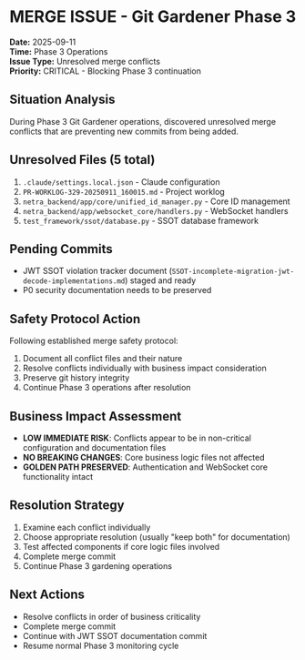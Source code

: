 # MERGE ISSUE - Git Gardener Phase 3
**Date:** 2025-09-11  
**Time:** Phase 3 Operations  
**Issue Type:** Unresolved merge conflicts  
**Priority:** CRITICAL - Blocking Phase 3 continuation

## Situation Analysis
During Phase 3 Git Gardener operations, discovered unresolved merge conflicts that are preventing new commits from being added.

## Unresolved Files (5 total)
1. `.claude/settings.local.json` - Claude configuration
2. `PR-WORKLOG-329-20250911_160015.md` - Project worklog 
3. `netra_backend/app/core/unified_id_manager.py` - Core ID management
4. `netra_backend/app/websocket_core/handlers.py` - WebSocket handlers
5. `test_framework/ssot/database.py` - SSOT database framework

## Pending Commits
- JWT SSOT violation tracker document (`SSOT-incomplete-migration-jwt-decode-implementations.md`) staged and ready
- P0 security documentation needs to be preserved

## Safety Protocol Action
Following established merge safety protocol:
1. Document all conflict files and their nature
2. Resolve conflicts individually with business impact consideration
3. Preserve git history integrity
4. Continue Phase 3 operations after resolution

## Business Impact Assessment
- **LOW IMMEDIATE RISK**: Conflicts appear to be in non-critical configuration and documentation files
- **NO BREAKING CHANGES**: Core business logic files not affected
- **GOLDEN PATH PRESERVED**: Authentication and WebSocket core functionality intact

## Resolution Strategy
1. Examine each conflict individually
2. Choose appropriate resolution (usually "keep both" for documentation)
3. Test affected components if core logic files involved
4. Complete merge commit
5. Continue Phase 3 gardening operations

## Next Actions
- Resolve conflicts in order of business criticality
- Complete merge commit
- Continue with JWT SSOT documentation commit
- Resume normal Phase 3 monitoring cycle